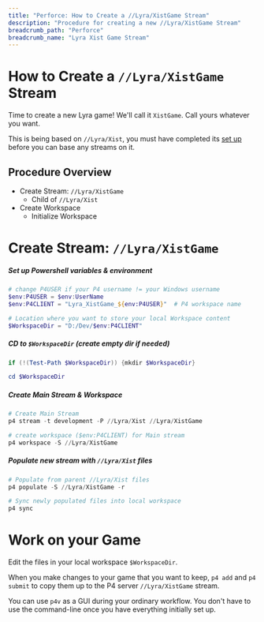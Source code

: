```yaml
---
title: "Perforce: How to Create a //Lyra/XistGame Stream"
description: "Procedure for creating a new //Lyra/XistGame Stream"
breadcrumb_path: "Perforce"
breadcrumb_name: "Lyra Xist Game Stream"
---
```


# How to Create a `//Lyra/XistGame` Stream

Time to create a new Lyra game!  We'll call it `XistGame`.
Call yours whatever you want.

This is being based on `//Lyra/Xist`,
you must have completed its [set up](./How-to-Create-Lyra-Xist-Stream)
before you can base any streams on it.


## Procedure Overview

- Create Stream: `//Lyra/XistGame`
  - Child of `//Lyra/Xist`
- Create Workspace
  - Initialize Workspace


# Create Stream: `//Lyra/XistGame`

##### Set up Powershell variables & environment

```powershell
# change P4USER if your P4 username != your Windows username
$env:P4USER = $env:UserName
$env:P4CLIENT = "Lyra_XistGame_${env:P4USER}"  # P4 workspace name

# Location where you want to store your local Workspace content
$WorkspaceDir = "D:/Dev/$env:P4CLIENT"
```

##### CD to `$WorkspaceDir` (create empty dir if needed)

```powershell
if (!(Test-Path $WorkspaceDir)) {mkdir $WorkspaceDir}

cd $WorkspaceDir
```

##### Create Main Stream & Workspace

```powershell
# Create Main Stream
p4 stream -t development -P //Lyra/Xist //Lyra/XistGame

# create workspace ($env:P4CLIENT) for Main stream
p4 workspace -S //Lyra/XistGame
```

##### Populate new stream with `//Lyra/Xist` files

```powershell
# Populate from parent //Lyra/Xist files
p4 populate -S //Lyra/XistGame -r

# Sync newly populated files into local workspace
p4 sync
```


# Work on your Game

Edit the files in your local workspace `$WorkspaceDir`.

When you make changes to your game that you want to keep, `p4 add` and `p4 submit`
to copy them up to the P4 server `//Lyra/XistGame` stream.

You can use `p4v` as a GUI during your ordinary workflow.
You don't have to use the command-line once you have everything initially set up.
